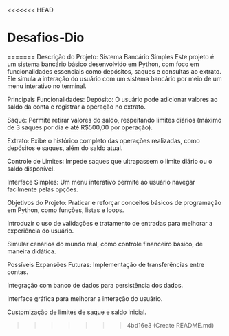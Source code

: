 <<<<<<< HEAD
# Desafios-Dio
=======
Descrição do Projeto: Sistema Bancário Simples
Este projeto é um sistema bancário básico desenvolvido em Python, com foco em funcionalidades essenciais como depósitos, saques e consultas ao extrato. Ele simula a interação do usuário com um sistema bancário por meio de um menu interativo no terminal.

Principais Funcionalidades:
Depósito: O usuário pode adicionar valores ao saldo da conta e registrar a operação no extrato.

Saque: Permite retirar valores do saldo, respeitando limites diários (máximo de 3 saques por dia e até R$500,00 por operação).

Extrato: Exibe o histórico completo das operações realizadas, como depósitos e saques, além do saldo atual.

Controle de Limites: Impede saques que ultrapassem o limite diário ou o saldo disponível.

Interface Simples: Um menu interativo permite ao usuário navegar facilmente pelas opções.

Objetivos do Projeto:
Praticar e reforçar conceitos básicos de programação em Python, como funções, listas e loops.

Introduzir o uso de validações e tratamento de entradas para melhorar a experiência do usuário.

Simular cenários do mundo real, como controle financeiro básico, de maneira didática.

Possíveis Expansões Futuras:
Implementação de transferências entre contas.

Integração com banco de dados para persistência dos dados.

Interface gráfica para melhorar a interação do usuário.

Customização de limites de saque e saldo inicial.
>>>>>>> 4bd16e3 (Create README.md)
